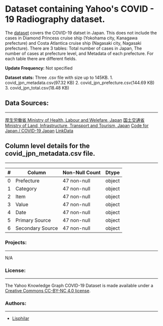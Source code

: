 # Dataset containing Yahoo's COVID - 19 Radiography dataset. 
The [dataset](https://www.kaggle.com/lisphilar/covid19-dataset-in-japan) covers the COVID-19 datset in Japan. This does not include the cases in Diamond Princess cruise ship (Yokohama city, Kanagawa prefecture) and Costa Atlantica cruise ship (Nagasaki city, Nagasaki prefecture). There are 3 tables: Total number of cases in Japan, The number of cases at prefecture level, and Metadata of each prefecture. For each table there are different fields. 

**Update Frequency:** Not specified

**Dataset stats:** Three .csv file with size up to 145KB.
    1. covid_jpn_metadata.csv(97.32 KB)
    2. covid_jpn_prefecture.csv(144.69 KB)
    3. covid_jpn_total.csv(18.48 KB)


## Data Sources:
--------
 [厚生労働省 Ministry of Health, Labour and Welefare, Japan](https://www.mhlw.go.jp/english/)
 [国土交通省 Ministry of Land, Infrastructure, Transport and Tourism, Japan](https://www.mlit.go.jp/en/)
 [Code for Japan / COVID-19 Japan](https://www.stopcovid19.jp/) 
 [LinkData](http://linkdata.org/)

## Column level details for the covid_jpn_metadata.csv file.
---------

| #  | Column  | Non-Null Count | Dtype |
--- | ------   |-------------- | ----- |
 0  | Prefecture        |47  non-null | object|
 1   |Category |47  non-null | object|
 2   |Item  |47  non-null | object|
 3   |Value|47  non-null | object|
 4  | Date| 47 non-null  | object|
 5  | Primary Source| 47  non-null  | object|
 6  | Secondary Source| 47  non-null  | object|



### Projects:
-------------
N/A

### License:
-------------
The Yahoo Knowledge Graph COVID-19 Dataset is made available under a [Creative Commons CC-BY-NC 4.0 license](https://creativecommons.org/licenses/by/4.0/). 
### Authors:
-------------
* [Lisphilar](https://www.kaggle.com/lisphilar)